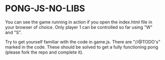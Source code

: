 # PONG-JS-NO-LIBS

You can see the game running in action if you open the index.html file in your browser of choice. Only player 1 can be controlled so far using "W" and "S".

Try to get yourself familiar with the code in game.js. There are "//@TODO's" marked in the code. These should be solved to get a fully functioning pong (please fork the repo and complete it).
